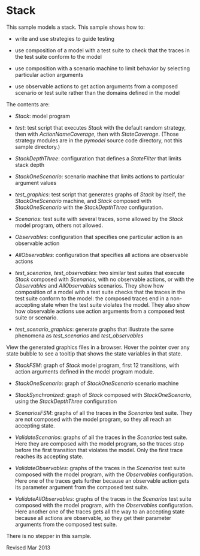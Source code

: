 Stack
=====

This sample models a stack. This sample shows how to:

- write and use strategies to guide testing

- use composition of a model with a test suite to check that the
  traces in the test suite conform to the model

- use composition with a scenario machine to limit behavior by selecting
  particular action arguments

- use observable actions to get action arguments from a composed
  scenario or test suite rather than the domains defined in the model

The contents are:

- *Stack*: model program

- *test*: test script that executes *Stack* with the default random
   strategy, then with *ActionNameCoverage*, then with
   *StateCoverage*.  (Those strategy modules are in the *pymodel*
   source code directory, not this sample directory.)

- *StackDepthThree*: configuration that defines a *StateFilter* that
   limits stack depth

- *StackOneScenario*: scenario machine that limits actions to
   particular argument values

- *test_graphics*: test script that generates graphs of *Stack* by itself,
  the *StackOneScenario* machine, and *Stack* composed with *StackOneScenario*
  with the *StackDepthThree* configuration.

- *Scenarios*: test suite with several traces, some allowed by the *Stack*
  model program, others not allowed.

- *Observables*: configuration that specifies one particular action is
   an observable action

- *AllObservables*: configuration that specifies all actions are
   observable actions

- *test_scenarios*, *test_observables*: two similar test suites that 
  execute *Stack* composed with *Scenarios*, with no observable actions,
  or with the *Observables* and *AllObservables* scenarios.  They show how
  composition of a model with a test suite checks that the
  traces in the test suite conform to the model: the composed traces end
  in a non-accepting state when the test suite violates the model.  They
  also show how observable actions use action arguments from a composed
  test suite or scenario.

- *test_scenario_graphics*: generate graphs that illustrate the same
  phenomena as *test_scenarios* and *test_observables*

View the generated graphics files in a browser.  Hover the
pointer over any state bubble to see a tooltip that shows the state
variables in that state.

- *StackFSM*: graph of *Stack* model program, first 12 transitions, 
  with action arguments defined in the model program module.

- *StackOneScenario*: graph of *StackOneScenario* scenario machine

- *StackSynchronized*: graph of *Stack* composed with *StackOneScenario*, using
  the *StackDepthThree* configuration

- *ScenariosFSM*: graphs of all the traces in the *Scenarios* test
  suite.  They are not composed with the model program, so they all
  reach an accepting state.

- *ValidateScenarios*: graphs of all the traces in the *Scenarios* test
  suite.  Here they are composed with the model program, so the traces stop
  before the first transition that violates the model.  Only the first trace
  reaches its accepting state.

- *ValidateObservables*: graphs of the traces in the *Scenarios* test
  suite composed with the model program, with the *Observables* configuration.
  Here one of the traces gets further because an observable action gets
  its parameter argument from the composed test suite.

- *ValidateAllObservables*: graphs of the traces in the *Scenarios*
  test suite composed with the model program, with the *Observables*
  configuration.  Here another one of the traces gets all the way to
  an accepting state because all actions are observable, so they get
  their parameter arguments from the composed test suite.

There is no stepper in this sample.

Revised Mar 2013
